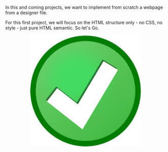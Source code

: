 In this and coming projects, we want to implement from scratch a webpage from a designer file.

For this first project, we will focus on the HTML structure only - no CSS, no style - just pure HTML semantic.
So let's Go.

<p align="center">
  <img src="images.jpeg" width="350" title="hover text">
</p>
